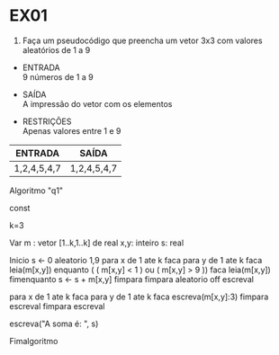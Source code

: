 # EX01

1) Faça um pseudocódigo que preencha um vetor 3x3 com valores aleatórios de 1 a 9

- ENTRADA <br>
  9 números de 1 a 9

- SAÍDA <br>
  A impressão do vetor com os elementos 

- RESTRIÇÕES <br>
  Apenas valores entre 1 e 9

| ENTRADA        |    SAÍDA <br> |
|----------------| --------------|
|1,2,4,5,4,7     |   1,2,4,5,4,7 |


Algoritmo "q1"

const

   k=3

Var
   m : vetor [1..k,1..k] de real
   x,y: inteiro
   s: real

Inicio
   s <- 0
   aleatorio 1,9
   para x de 1 ate k faca
      para y de 1 ate k faca
         leia(m[x,y])
         enquanto ( ( m[x,y] < 1 ) ou ( m[x,y] > 9 )) faca
            leia(m[x,y])
         fimenquanto
         s <- s + m[x,y]
      fimpara
   fimpara
   aleatorio off
   escreval
   
   para x de 1 ate k faca
      para y de 1 ate k faca
         escreva(m[x,y]:3)
      fimpara
      escreval
   fimpara
   escreval
   
   escreva("A soma é: ", s)
   

         

Fimalgoritmo
